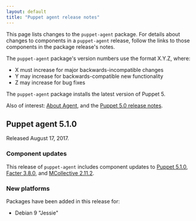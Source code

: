 ```yaml
---
layout: default
title: "Puppet agent release notes"
---
```


[Puppet 5.1.0]: /puppet/5.1/release_notes.html#puppet-510

[Facter 3.8.0]: /facter/3.8/release_notes.html#facter-380

[MCollective 2.11.2]: /mcollective/releasenotes.html#2_11_2

[pxp-agent]: https://github.com/puppetlabs/pxp-agent

This page lists changes to the `puppet-agent` package. For details about changes to components in a `puppet-agent` release, follow the links to those components in the package release's notes.

The `puppet-agent` package's version numbers use the format X.Y.Z, where:

* X must increase for major backwards-incompatible changes
* Y may increase for backwards-compatible new functionality
* Z may increase for bug fixes

The `puppet-agent` package installs the latest version of Puppet 5.

Also of interest: [About Agent](./about_agent.html), and the [Puppet 5.0 release notes](./release_notes.html).

## Puppet agent 5.1.0

Released August 17, 2017.

### Component updates

This release of `puppet-agent` includes component updates to [Puppet 5.1.0][], [Facter 3.8.0][], and [MCollective 2.11.2][].

### New platforms

Packages have been added in this release for:

* Debian 9 "Jessie"
